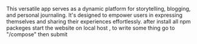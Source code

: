This versatile app serves as a dynamic platform for storytelling, blogging, and personal journaling. It's designed to empower users in expressing themselves and sharing their experiences effortlessly. 
after install all npm packeges start the website on local host , to write some thing go to "/compose" then submit 
